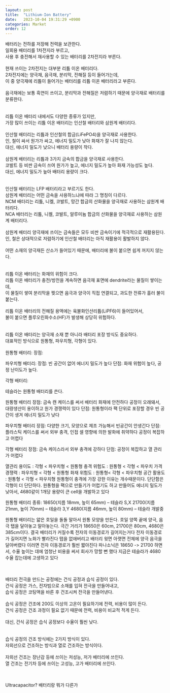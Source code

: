 ```yaml
---
layout: post
title:  "Lithium-Ion Battery"
date:   2023-10-04 19:31:29 +0900
categories: Market
order: 12
---
```


배터리는 전하를 저장해 전력을 보관한다.<br>
일회용 배터리를 1차전지라 부르고,<br>
사용 후 충전해서 재사용할 수 있는 배터리를 2차전지라 부른다.<br>
<br>
현재 쓰이는 2차전지는 대부분 리튬 이온 배터리다.<br>
2차전지에는 양극재, 음극재, 분리막, 전해질 등이 들어가는데,<br>
이 중 양극재에 리튬이 들어가는 배터리를 리튬 이온 배터리라고 부른다.<br>
<br>
음극재에는 보통 흑연이 쓰이고, 분리막과 전해질은 저렴하기 때문에 양극재로 배터리를 분류한다.<br>
<br>
<br>
리튬 이온 배터리 내에서도 다양한 종류가 있지만,<br>
가장 많이 쓰이는 리튬 이온 배터리는 인산철 배터리와 삼원계 배터리다.<br>
<br>
인산철 배터리는 리튬과 인산철의 합금(LiFePO4)을 양극재로 사용한다.<br>
인, 철이 싸서 원가가 싸고, 에너지 밀도가 낮아 화재가 잘 나지 않는다.<br>
대신, 에너지 밀도가 낮으니 배터리 용량이 작다.<br>
<br>
삼원계 배터리는 리튬과 3가지 금속의 합금을 양극재로 사용한다.<br>
코발트 등 비싼 금속이 쓰여 원가가 높고, 에너지 밀도가 높아 화재 가능성도 높다.<br>
대신, 에너지 밀도가 높아 배터리 용량이 크다.<br>
<br>
<br>
인산철 배터리는 LFP 배터리라고 부르기도 한다.<br>
삼원계 배터리는 어떤 금속을 사용하느냐에 따라 그 명칭이 다르다.<br>
NCM 배터리는 리튬, 니켈, 코발트, 망간 합금의 산화물을 양극재로 사용하는 삼원계 배터리다.<br>
NCA 배터리는 리튬, 니켈, 코발트, 알루미늄 합금의 산화물을 양극재로 사용하는 삼원계 배터리다.<br>
<br>
삼원계 배터리 양극재에 쓰이는 금속들은 모두 비싼 금속이기에 적극적으로 재활용된다.<br>
인, 철은 상대적으로 저렴하기에 인산철 배터리는 아직 재활용이 활발하지 않다.<br>
<br>
어떤 소재의 양극재든 산소가 들어있기 때문에, 배터리에 불이 붙으면 쉽게 꺼지지 않는다.<br>
<br>
<br>
리튬 이온 배터리는 화재의 위험이 크다.<br>
리튬 이온 배터리가 충전/방전을 계속하면 음극재 표면에 dendrite라는 물질이 쌓이는데,<br>
이 물질이 쌓여 분리막을 찢으면 음극과 양극이 직접 연결되고, 과도한 전류가 흘러 불이 붙는다.<br>
<br>
리튬 이온 배터리의 전해질 용액에는 육불화인산리튬(LiPF6)이 들어있어서,<br>
불이 붙으면 플루오린화수소(HF)가 발생해 상당히 위험하다.<br>
<br>
<br>
리튬 이온 배터리는 양극재 소재 뿐 아니라 배터리 포장 방식도 중요하다.<br>
대표적인 방식으로 원통형, 파우치형, 각형이 있다.<br>
<br>
원통형 배터리:
장점: 


파우치형 배터리:
장점: 빈 공간이 없어 에너지 밀도가 높다
단점: 화재 위험이 높다, 공정 난이도가 높다.

각형 배터리:


테슬라는 원통형 배터리를 쓴다.

원통형 배터리
장점: 금속 캔 케이스를 써서 배터리 화재에 안전하다
공정이 오래돼서, 대량생산이 용이하고 원가 경쟁력이 있다
단점: 원통형이라 팩 단위로 포장할 경우 빈 공간이 생겨 에너지 밀도가 낮다

파우치형 배터리
장점: 다양한 크기, 모양으로 제조 가능해서 빈공간이 안생긴다
단점: 플라스틱 케이스를 써서 외부 충격, 인접 셀 영향에 의한 발화에 취약하다
공정이 복잡하고 어렵다

각형 배터리
장점: 금속 케이스라서 외부 충격에 강하다
단점: 공정이 복잡하고 열 관리가 어렵다

열관리 용이도 : 각형 < 파우치형 < 원통형
충격 위험도 : 원통형 < 각형 < 파우치
가격 경쟁력 : 파우치형 < 각형 < 원통형
화재 위험도 : 원통형< 각형 < 파우치형
공간 활용도 : 원통형 < 각형 < 파우치형
원통형이 충격에 가장 강한 이유는 개수때문이다. 단단함은 각형이 더 단단하다.
원통형을 팩으로 만들기가 어렵기도 하고 만들어도 에너지 밀도가 낮아서,
4680같이 1개당 용량이 큰 cell을 개발하고 있다

원통형 배터리 종류:
18650(지름 18mm, 높이 65mm) – 테슬라 S,X
21700(지름 21mm, 높이 70mm) – 테슬라 3,Y
4680(지름 46mm, 높이 80mm) – 테슬라 개발중



원통형 배터리는 얇은 호일을 돌돌 말아서 원통 모양을 만든다.
호일 양쪽 끝에 양극, 음극 탭을 달아놓고 말아놓는다.
극간 거리가 18650은 60cm, 21700은 80cm, 4680은 385cm이다.
결국 배터리가 커질수록 전자의 이동경로가 길어지는거다
전자 이동경로가 길어지면 노화가 빨라진다
탭을 없애버리고 배터리 윗면 아랫면 전체에 양극 음극을 달아버렸다
이러면 전자 이동경로가 훨씬 짧아진다
파나소닉은 18650 -> 21700 하면서, 수율 높이는 데에 엄청난 비용을 써서 회사가 망할 뻔 했다
지금은 테슬라가 4680 수율 잡는데에 고생하고 있다


<br>
<br>
배터리 전극을 만드는 공정에는 건식 공정과 습식 공정이 있다.<br>
건식 공정은 가스, 전자빔으로 소재를 입혀 전극을 만들어내고,<br>
습식 공정은 코팅액을 바른 후 건조시켜 전극을 만들어낸다.<br>
<br>
습식 공정은 건조에 200도 이상의 고온이 필요하기에 전력, 비용이 많이 든다.<br>
건식 공정은 건조 과정이 필요 없기 때문에 전력, 비용이 비교적 적게 든다.<br>
<br>
대신, 건식 공정은 습식 공정보다 수율이 훨씬 낮다.<br>
<br>
<br>
습식 공정의 건조 방식에는 2가지 방식이 있다.<br>
자외선으로 건조하는 방식과 열로 건조하는 방식이다.<br>
<br>
자외선 건조는 장난감 등에 쓰이는 저성능, 저가 배터리에 쓰인다.<br>
열 건조는 전기차 등에 쓰이는 고성능, 고가 배터리에 쓰인다.<br>
<br>
<br>

Ultracapacitor? 배터리랑 뭐가 다른가




